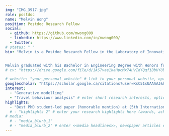 ```yaml
---
img: "IMG_3917.jpg"
role: postdoc
name: "Melvin Wong"
position: Postdoc Research Fellow
social:
  - github: https://github.com/mwong009
  - linkedin: https://www.linkedin.com/in/mwong009/
  - twitter:
# status: " "
bio: "Melvin is a Postdoc Research Fellow in the Laboratory of Innovations in Transportation at Ryerson University supervised by [Dr. Bilal Farooq](../farooq-b). Melvin's research explores how generative modelling and machine learning can impact travel behaviour analysis and how it changes the way we look at choice modelling. In particular, measuring heterogeneity in 'Big Data' and using deep learning methods for optimization of complex choice models.


Melvin graduated with his Bachelor in Engineering Degree with Honors from [Nanyang Technological University (NTU)](https://www.ntu.edu.sg) in 2015 and defended his Ph.D. Dissertation in August 2019." # enter your short bio here (markdown format compatible)
# cv: "https://drive.google.com/file/d/1AS7vae1kaHpcMx74HvIdYQqfiBbUY8bQ/view?usp=sharing" # link to your CV online, optional

# website: "your_personal_website" # link to your personal website, optional
googlescholar: "https://scholar.google.ca/citations?user=KsC51sUAAAAJ&hl=en" # link to your google scholar profile, optional
interest:
  - "Generative modelling"
  - "Travel behaviour analysis" # enter short research interests, optional
highlights:
  - "Best PhD student-led paper (honorable mention) at [5th International Choice Modelling Conference 2017](http://www.icmconference.org.uk/index.php/icmc/ICMC2017)"
  # - "highlights 2" # enter your research highlights here (awards, achievements, etc.), optional
# media:
  # - "media_blurb_1"
  # - "media_blurb_2" # enter <<media headlines>>, newspaper articles etc...
---
```


